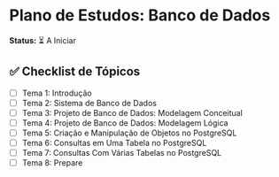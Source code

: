 # Plano de Estudos: Banco de Dados

**Status:** ⏳ A Iniciar

## ✅ Checklist de Tópicos

* [ ] Tema 1: Introdução
* [ ] Tema 2: Sistema de Banco de Dados
* [ ] Tema 3: Projeto de Banco de Dados: Modelagem Conceitual
* [ ] Tema 4: Projeto de Banco de Dados: Modelagem Lógica
* [ ] Tema 5: Criação e Manipulação de Objetos no PostgreSQL
* [ ] Tema 6: Consultas em Uma Tabela no PostgreSQL
* [ ] Tema 7: Consultas Com Várias Tabelas no PostgreSQL
* [ ] Tema 8: Prepare